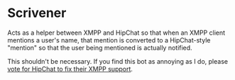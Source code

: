 # Scrivener

Acts as a helper between XMPP and HipChat so that when an XMPP client mentions a user's name, that mention is converted to a HipChat-style "mention" so that the user being mentioned is actually notified.

This shouldn't be necessary. If you find this bot as annoying as I do, please [vote for HipChat to fix their XMPP support](http://help.hipchat.com/forums/138883-suggestions/suggestions/2979786-xmpp-group-chat-nicknames).
